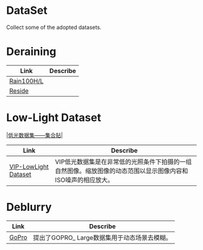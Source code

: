 # DataSet
Collect some of the adopted datasets.

# Deraining
| Link | Describe |
|---------|------|
| [Rain100H/L](https://www.icst.pku.edu.cn/struct/Projects/joint_rain_removal.html)   |   |
| [Reside](https://sites.google.com/view/reside-dehaze-datasets)    |   |


# Low-Light Dataset
|[低光数据集——集合贴](https://blog.csdn.net/sereasuesue/article/details/110679499)|

| Link | Describe |
|---------|------|
| [VIP-LowLight Dataset](https://uwaterloo.ca/vision-image-processing-lab/research-demos/vip-lowlight-dataset) | VIP低光数据集是在非常低的光照条件下拍摄的一组自然图像。缩放图像的动态范围以显示图像内容和ISO噪声的相应放大。  |


# Deblurry
| Link | Describe |
|---------|------|
| [GoPro](https://seungjunnah.github.io/Datasets/gopro) | 提出了GOPRO_ Large数据集用于动态场景去模糊。 |
